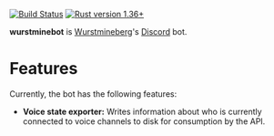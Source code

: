 [![Build Status]][travis] [![Rust version 1.36+]][rust]

[Build Status]: https://travis-ci.org/wurstmineberg/wurstminebot-discord.svg?branch=master
[travis]: https://travis-ci.org/wurstmineberg/wurstminebot-discord
[Rust version 1.36+]: https://img.shields.io/badge/rust-1.36+-93450a.svg
[rust]: https://blog.rust-lang.org/2019/07/04/Rust-1.36.0.html

**wurstminebot** is [Wurstmineberg](https://wurstmineberg.de/)'s [Discord](https://discordapp.com/) bot.

# Features

Currently, the bot has the following features:

* **Voice state exporter:** Writes information about who is currently connected to voice channels to disk for consumption by the API.
